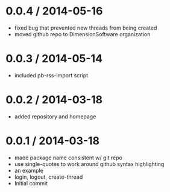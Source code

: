 0.0.4 / 2014-05-16
==================

  * fixed bug that prevented new threads from being created
  * moved github repo to DimensionSoftware organization

0.0.3 / 2014-05-14
==================

  * included pb-rss-import script

0.0.2 / 2014-03-18
==================

  * added repository and homepage

0.0.1 / 2014-03-18
==================

  * made package name consistent w/ git repo
  * use single-quotes to work around github syntax highlighting
  * an example
  * login, logout, create-thread
  * Initial commit
